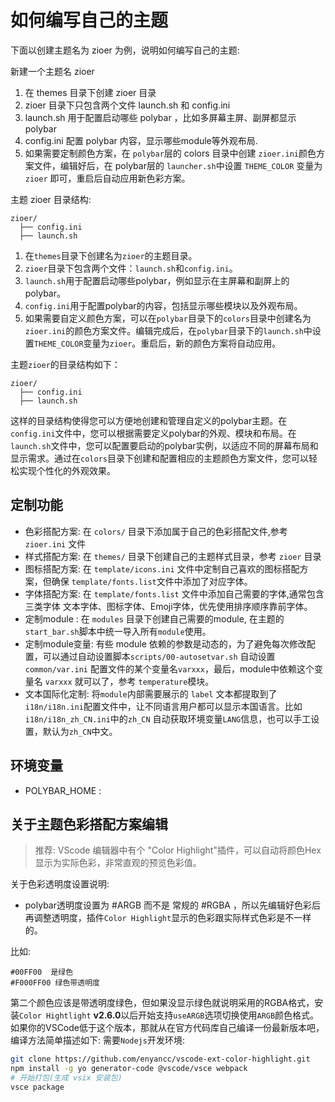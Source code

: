 # 如何编写自己的主题


下面以创建主题名为 zioer 为例，说明如何编写自己的主题:

新建一个主题名 zioer

1. 在 themes 目录下创建 zioer 目录
2. zioer 目录下只包含两个文件 launch.sh 和 config.ini
3. launch.sh 用于配置启动哪些 polybar ，比如多屏幕主屏、副屏都显示polybar
4. config.ini 配置 polybar 内容，显示哪些module等外观布局.
5. 如果需要定制颜色方案，在 `polybar`层的 colors 目录中创建 `zioer.ini`颜色方案文件，编辑好后，在 polybar层的 `launcher.sh`中设置 `THEME_COLOR` 变量为 `zioer` 即可，重启后自动应用新色彩方案。

主题 zioer 目录结构:
```
zioer/
  ├── config.ini
  ├── launch.sh
```


1. 在`themes`目录下创建名为`zioer`的主题目录。
2. `zioer`目录下包含两个文件：`launch.sh`和`config.ini`。
3. `launch.sh`用于配置启动哪些polybar，例如显示在主屏幕和副屏上的polybar。
4. `config.ini`用于配置polybar的内容，包括显示哪些模块以及外观布局。
5. 如果需要自定义颜色方案，可以在`polybar`目录下的`colors`目录中创建名为`zioer.ini`的颜色方案文件。编辑完成后，在`polybar`目录下的`launch.sh`中设置`THEME_COLOR`变量为`zioer`。重启后，新的颜色方案将自动应用。

主题`zioer`的目录结构如下：

```
zioer/
  ├── config.ini
  ├── launch.sh
```

这样的目录结构使得您可以方便地创建和管理自定义的polybar主题。在`config.ini`文件中，您可以根据需要定义polybar的外观、模块和布局。在`launch.sh`文件中，您可以配置要启动的polybar实例，以适应不同的屏幕布局和显示需求。通过在`colors`目录下创建和配置相应的主题颜色方案文件，您可以轻松实现个性化的外观效果。


## 定制功能

- 色彩搭配方案: 在 `colors/` 目录下添加属于自己的色彩搭配文件,参考 `zioer.ini` 文件
- 样式搭配方案: 在 `themes/` 目录下创建自己的主题样式目录，参考 `zioer` 目录
- 图标搭配方案: 在 `template/icons.ini` 文件中定制自己喜欢的图标搭配方案，但确保 `template/fonts.list`文件中添加了对应字体。
- 字体搭配方案: 在 `template/fonts.list` 文件中添加自己需要的字体,通常包含三类字体 文本字体、图标字体、Emoji字体，优先使用排序顺序靠前字体。
- 定制module : 在 `modules` 目录下创建自己需要的module, 在主题的 `start_bar.sh`脚本中统一导入所有`module`使用。
- 定制module变量: 有些 module 依赖的参数是动态的，为了避免每次修改配置，可以通过自动设置脚本`scripts/00-autosetvar.sh` 自动设置 `common/var.ini` 配置文件的某个变量名`varxxx`，最后，module中依赖这个变量名 `varxxx` 就可以了，参考 `temperature`模块。
- 文本国际化定制: 将`module`内部需要展示的 `label` 文本都提取到了`i18n/i18n.ini`配置文件中，让不同语言用户都可以显示本国语言。比如 `i18n/i18n_zh_CN.ini`中的`zh_CN` 自动获取环境变量`LANG`信息，也可以手工设置，默认为`zh_CN`中文。

## 环境变量

- POLYBAR_HOME : 

## 关于主题色彩搭配方案编辑

>推荐: VScode 编辑器中有个 "Color Highlight"插件，可以自动将颜色Hex显示为实际色彩，非常直观的预览色彩值。

关于色彩透明度设置说明:
- polybar透明度设置为 #ARGB 而不是 常规的 #RGBA ，所以先编辑好色彩后再调整透明度，插件`Color Highlight`显示的色彩跟实际样式色彩是不一样的。

比如:
```
#00FF00  是绿色
#F000FF00 绿色带透明度

```
第二个颜色应该是带透明度绿色，但如果没显示绿色就说明采用的RGBA格式，安装`Color Hightlight` **v2.6.0**以后开始支持`useARGB`选项切换使用`ARGB`颜色格式。
如果你的VSCode低于这个版本，那就从在官方代码库自己编译一份最新版本吧，编译方法简单描述如下:
需要`Nodejs`开发环境:
```sh
git clone https://github.com/enyancc/vscode-ext-color-highlight.git
npm install -g yo generator-code @vscode/vsce webpack
# 开始打包(生成 vsix 安装包)
vsce package
```
